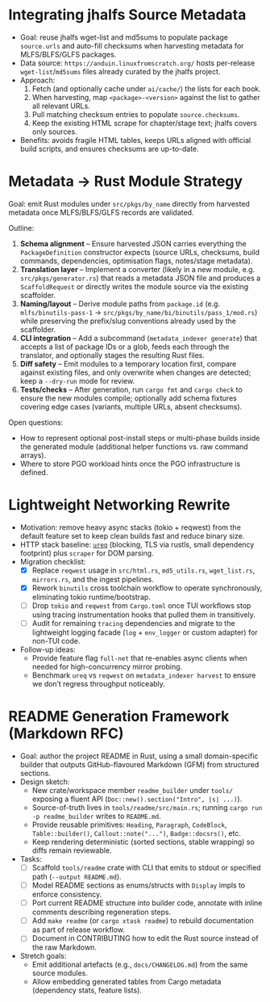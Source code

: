 # Integrating jhalfs Source Metadata

- Goal: reuse jhalfs wget-list and md5sums to populate package `source.urls` and
auto-fill checksums when harvesting metadata for MLFS/BLFS/GLFS packages.
- Data source: `https://anduin.linuxfromscratch.org/` hosts per-release
  `wget-list`/`md5sums` files already curated by the jhalfs project.
- Approach:
  1. Fetch (and optionally cache under `ai/cache/`) the lists for each book.
  2. When harvesting, map `<package>-<version>` against the list to gather all
     relevant URLs.
  3. Pull matching checksum entries to populate `source.checksums`.
  4. Keep the existing HTML scrape for chapter/stage text; jhalfs covers only
     sources.
- Benefits: avoids fragile HTML tables, keeps URLs aligned with official build
  scripts, and ensures checksums are up-to-date.

# Metadata → Rust Module Strategy

Goal: emit Rust modules under `src/pkgs/by_name` directly from harvested
metadata once MLFS/BLFS/GLFS records are validated.

Outline:
1. **Schema alignment** – Ensure harvested JSON carries everything the
   `PackageDefinition` constructor expects (source URLs, checksums, build
   commands, dependencies, optimisation flags, notes/stage metadata).
2. **Translation layer** – Implement a converter (likely in a new module,
   e.g. `src/pkgs/generator.rs`) that reads a metadata JSON file and produces a
   `ScaffoldRequest` or directly writes the module source via the existing
   scaffolder.
3. **Naming/layout** – Derive module paths from `package.id` (e.g.
   `mlfs/binutils-pass-1` → `src/pkgs/by_name/bi/binutils/pass_1/mod.rs`) while
   preserving the prefix/slug conventions already used by the scaffolder.
4. **CLI integration** – Add a subcommand (`metadata_indexer generate`) that
   accepts a list of package IDs or a glob, feeds each through the translator,
   and optionally stages the resulting Rust files.
5. **Diff safety** – Emit modules to a temporary location first, compare
   against existing files, and only overwrite when changes are detected; keep a
   `--dry-run` mode for review.
6. **Tests/checks** – After generation, run `cargo fmt` and `cargo check` to
   ensure the new modules compile; optionally add schema fixtures covering edge
   cases (variants, multiple URLs, absent checksums).

Open questions:
- How to represent optional post-install steps or multi-phase builds inside the
  generated module (additional helper functions vs. raw command arrays).
- Where to store PGO workload hints once the PGO infrastructure is defined.

# Lightweight Networking Rewrite

- Motivation: remove heavy async stacks (tokio + reqwest) from the default
  feature set to keep clean builds fast and reduce binary size.
- HTTP stack baseline: [`ureq`](https://github.com/algesten/ureq) (blocking,
  TLS via rustls, small dependency footprint) plus `scraper` for DOM parsing.
- Migration checklist:
  - [x] Replace `reqwest` usage in `src/html.rs`, `md5_utils.rs`,
    `wget_list.rs`, `mirrors.rs`, and the ingest pipelines.
  - [x] Rework `binutils` cross toolchain workflow to operate synchronously,
    eliminating tokio runtime/bootstrap.
  - [ ] Drop `tokio` and `reqwest` from `Cargo.toml` once TUI workflows stop
    using tracing instrumentation hooks that pulled them in transitively.
  - [ ] Audit for remaining `tracing` dependencies and migrate to the
    lightweight logging facade (`log` + `env_logger` or custom adapter) for
    non-TUI code.
- Follow-up ideas:
  - Provide feature flag `full-net` that re-enables async clients when needed
    for high-concurrency mirror probing.
  - Benchmark `ureq` vs `reqwest` on `metadata_indexer harvest` to ensure we
    don’t regress throughput noticeably.

# README Generation Framework (Markdown RFC)

- Goal: author the project README in Rust, using a small domain-specific
  builder that outputs GitHub-flavoured Markdown (GFM) from structured
  sections.
- Design sketch:
  - New crate/workspace member `readme_builder` under `tools/` exposing a
    fluent API (`Doc::new().section("Intro", |s| ...)`).
  - Source-of-truth lives in `tools/readme/src/main.rs`; running `cargo run -p
    readme_builder` writes to `README.md`.
  - Provide reusable primitives: `Heading`, `Paragraph`, `CodeBlock`,
    `Table::builder()`, `Callout::note("...")`, `Badge::docsrs()`, etc.
  - Keep rendering deterministic (sorted sections, stable wrapping) so diffs
    remain reviewable.
- Tasks:
  - [ ] Scaffold `tools/readme` crate with CLI that emits to stdout or
    specified path (`--output README.md`).
  - [ ] Model README sections as enums/structs with `Display` impls to enforce
    consistency.
  - [ ] Port current README structure into builder code, annotate with inline
    comments describing regeneration steps.
  - [ ] Add `make readme` (or `cargo xtask readme`) to rebuild documentation as
    part of release workflow.
  - [ ] Document in CONTRIBUTING how to edit the Rust source instead of the
    raw Markdown.
- Stretch goals:
  - Emit additional artefacts (e.g., `docs/CHANGELOG.md`) from the same source
    modules.
  - Allow embedding generated tables from Cargo metadata (dependency stats,
    feature lists).
